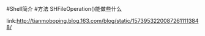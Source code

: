 #Shell简介
#方法 
SHFileOperation()能做些什么







link:http://tianmoboping.blog.163.com/blog/static/15739532200872611113848/
